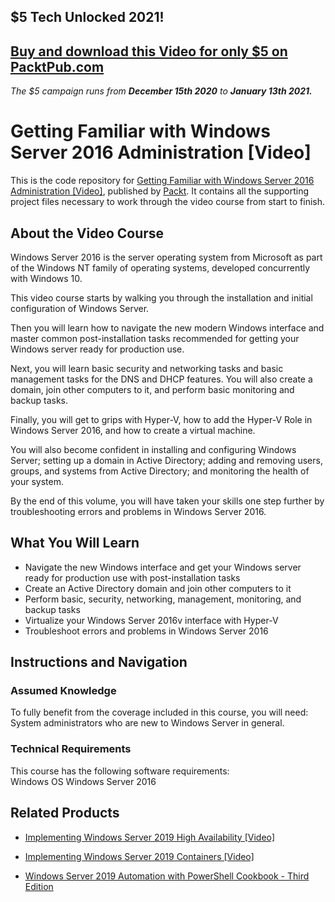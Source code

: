 ## $5 Tech Unlocked 2021!
[Buy and download this Video for only $5 on PacktPub.com](https://www.packtpub.com/product/getting-familiar-with-windows-server-2016-administration-video/9781788839846)
-----
*The $5 campaign         runs from __December 15th 2020__ to __January 13th 2021.__*

# Getting Familiar with Windows Server 2016 Administration [Video]
This is the code repository for [Getting Familiar with Windows Server 2016 Administration [Video]](https://www.packtpub.com/virtualization-and-cloud/getting-familiar-windows-server-2016-administration-video?utm_source=github&utm_medium=repository&utm_campaign=9781788839846), published by [Packt](https://www.packtpub.com/?utm_source=github). It contains all the supporting project files necessary to work through the video course from start to finish.
## About the Video Course
Windows Server 2016 is the server operating system from Microsoft as part of the Windows NT family of operating systems, developed concurrently with Windows 10.

This video course starts by walking you through the installation and initial configuration of Windows Server. 

Then you will learn how to navigate the new modern Windows interface and master common post-installation tasks recommended for getting your Windows server ready for production use. 

Next, you will learn basic security and networking tasks and basic management tasks for the DNS and DHCP features. You will also create a domain, join other computers to it, and perform basic monitoring and backup tasks. 

Finally, you will get to grips with Hyper-V, how to add the Hyper-V Role in Windows Server 2016, and how to create a virtual machine.

You will also become confident in installing and configuring Windows Server; setting up a domain in Active Directory; adding and removing users, groups, and systems from Active Directory; and monitoring the health of your system. 

By the end of this volume, you will have taken your skills one step further by troubleshooting errors and problems in Windows Server 2016.

<H2>What You Will Learn</H2>
<DIV class=book-info-will-learn-text>
<UL>
<LI>Navigate the new Windows interface and get your Windows server ready for production use with post-installation tasks 
<LI>Create an Active Directory domain and join other computers to it 
<LI>Perform basic, security, networking, management, monitoring, and backup tasks 
<LI>Virtualize your Windows Server 2016v interface with Hyper-V 
<LI>Troubleshoot errors and problems in Windows Server 2016 </LI></UL></DIV>

## Instructions and Navigation
### Assumed Knowledge
To fully benefit from the coverage included in this course, you will need:<br/>
System administrators who are new to Windows Server in general.
### Technical Requirements
This course has the following software requirements:<br/>
Windows OS
Windows Server 2016

## Related Products
* [Implementing Windows Server 2019 High Availability [Video]](https://www.packtpub.com/networking-and-servers/implementing-windows-server-2019-high-availability-video?utm_source=github&utm_medium=repository&utm_campaign=9781789955026)

* [Implementing Windows Server 2019 Containers [Video]](https://www.packtpub.com/networking-and-servers/implementing-windows-server-2019-containers-video?utm_source=github&utm_medium=repository&utm_campaign=9781789956979)

* [Windows Server 2019 Automation with PowerShell Cookbook - Third Edition](https://www.packtpub.com/virtualization-and-cloud/windows-server-2019-automation-powershell-cookbook-third-edition?utm_source=github&utm_medium=repository&utm_campaign=9781789808537)

